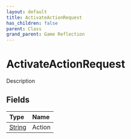 ```yaml
---
layout: default
title: ActivateActionRequest
has_children: false
parent: Class
grand_parent: Game Reflection
---
```

# ActivateActionRequest
Description 

## Fields
| Type | Name |
|:-------------|:--------------|
| [String](/game-reflection/components/string.md) | Action |
